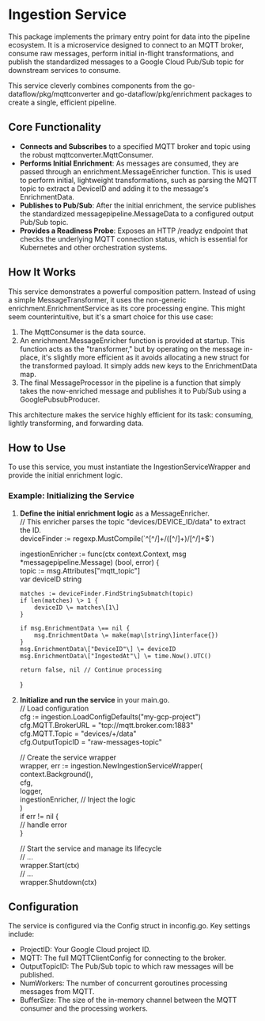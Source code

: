 # **Ingestion Service**

This package implements the primary entry point for data into the pipeline ecosystem. It is a microservice designed to connect to an MQTT broker, consume raw messages, perform initial in-flight transformations, and publish the standardized messages to a Google Cloud Pub/Sub topic for downstream services to consume.

This service cleverly combines components from the go-dataflow/pkg/mqttconverter and go-dataflow/pkg/enrichment packages to create a single, efficient pipeline.

## **Core Functionality**

* **Connects and Subscribes** to a specified MQTT broker and topic using the robust mqttconverter.MqttConsumer.
* **Performs Initial Enrichment**: As messages are consumed, they are passed through an enrichment.MessageEnricher function. This is used to perform initial, lightweight transformations, such as parsing the MQTT topic to extract a DeviceID and adding it to the message's EnrichmentData.
* **Publishes to Pub/Sub**: After the initial enrichment, the service publishes the standardized messagepipeline.MessageData to a configured output Pub/Sub topic.
* **Provides a Readiness Probe**: Exposes an HTTP /readyz endpoint that checks the underlying MQTT connection status, which is essential for Kubernetes and other orchestration systems.

## **How It Works**

This service demonstrates a powerful composition pattern. Instead of using a simple MessageTransformer, it uses the non-generic enrichment.EnrichmentService as its core processing engine. This might seem counterintuitive, but it's a smart choice for this use case:

1. The MqttConsumer is the data source.
2. An enrichment.MessageEnricher function is provided at startup. This function acts as the "transformer," but by operating on the message in-place, it's slightly more efficient as it avoids allocating a new struct for the transformed payload. It simply adds new keys to the EnrichmentData map.
3. The final MessageProcessor in the pipeline is a function that simply takes the now-enriched message and publishes it to Pub/Sub using a GooglePubsubProducer.

This architecture makes the service highly efficient for its task: consuming, lightly transforming, and forwarding data.

## **How to Use**

To use this service, you must instantiate the IngestionServiceWrapper and provide the initial enrichment logic.

### **Example: Initializing the Service**

1. **Define the initial enrichment logic** as a MessageEnricher.  
   // This enricher parses the topic "devices/DEVICE\_ID/data" to extract the ID.  
   deviceFinder := regexp.MustCompile(\`^\[^/\]+/(\[^/\]+)/\[^/\]+$\`)

   ingestionEnricher := func(ctx context.Context, msg \*messagepipeline.Message) (bool, error) {  
   topic := msg.Attributes\["mqtt\_topic"\]  
   var deviceID string

       matches := deviceFinder.FindStringSubmatch(topic)  
       if len(matches) \> 1 {  
           deviceID \= matches\[1\]  
       }

       if msg.EnrichmentData \== nil {  
           msg.EnrichmentData \= make(map\[string\]interface{})  
       }  
       msg.EnrichmentData\["DeviceID"\] \= deviceID  
       msg.EnrichmentData\["IngestedAt"\] \= time.Now().UTC()

       return false, nil // Continue processing  
   }

2. **Initialize and run the service** in your main.go.  
   // Load configuration  
   cfg := ingestion.LoadConfigDefaults("my-gcp-project")  
   cfg.MQTT.BrokerURL \= "tcp://mqtt.broker.com:1883"  
   cfg.MQTT.Topic \= "devices/+/data"  
   cfg.OutputTopicID \= "raw-messages-topic"

   // Create the service wrapper  
   wrapper, err := ingestion.NewIngestionServiceWrapper(  
   context.Background(),  
   cfg,  
   logger,  
   ingestionEnricher, // Inject the logic  
   )  
   if err \!= nil {  
   // handle error  
   }

   // Start the service and manage its lifecycle  
   // ...  
   wrapper.Start(ctx)  
   // ...  
   wrapper.Shutdown(ctx)

## **Configuration**

The service is configured via the Config struct in inconfig.go. Key settings include:

* ProjectID: Your Google Cloud project ID.
* MQTT: The full MQTTClientConfig for connecting to the broker.
* OutputTopicID: The Pub/Sub topic to which raw messages will be published.
* NumWorkers: The number of concurrent goroutines processing messages from MQTT.
* BufferSize: The size of the in-memory channel between the MQTT consumer and the processing workers.